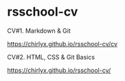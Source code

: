 # rsschool-cv

CV#1. Markdown & Git

https://chirlyx.github.io/rsschool-cv/cv

CV#2. HTML, CSS & Git Basics

https://chirlyx.github.io/rsschool-cv/